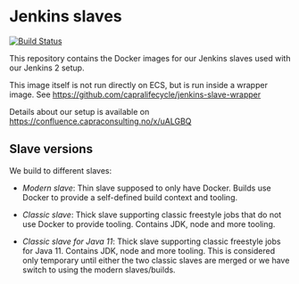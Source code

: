 # Jenkins slaves

[![Build Status](https://jenkins.capra.tv/buildStatus/icon?job=jenkins-slave/master)](https://jenkins.capra.tv/job/jenkins-slave/job/master/)

This repository contains the Docker images for our Jenkins slaves used with
our Jenkins 2 setup.

This image itself is not run directly on ECS, but is run inside a wrapper
image. See https://github.com/capralifecycle/jenkins-slave-wrapper

Details about our setup is available on https://confluence.capraconsulting.no/x/uALGBQ

## Slave versions

We build to different slaves:

* *Modern slave*: Thin slave supposed to only have Docker. Builds use Docker
  to provide a self-defined build context and tooling.

* *Classic slave*: Thick slave supporting classic freestyle jobs that do not
  use Docker to provide tooling. Contains JDK, node and more tooling.

* *Classic slave for Java 11*: Thick slave supporting classic freestyle jobs
  for Java 11. Contains JDK, node and more tooling. This is considered only
  temporary until either the two classic slaves are merged or we have switch
  to using the modern slaves/builds.
